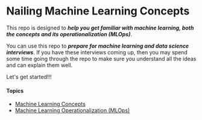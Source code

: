 # Nailing Machine Learning Concepts

This repo is designed to ***help you get familiar with machine learning, both the concepts and its operationalization (MLOps)***.

You can use this repo to ***prepare for machine learning and data science interviews***. If you have these interviews coming up, then you may spend some time going through the repo to make sure you understand all the ideas and can explain them well.

Let's get started!!!

#### Topics

- [Machine Learning Concepts](concepts.md)
- [Machine Learning Operationalization (MLOps)](mlops.md)
